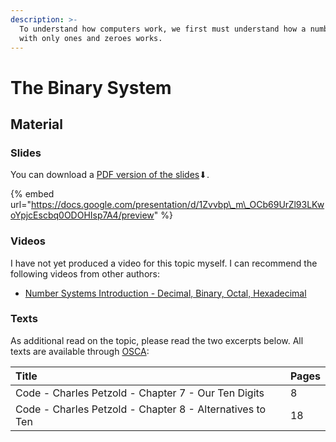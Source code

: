 ```yaml
---
description: >-
  To understand how computers work, we first must understand how a number system
  with only ones and zeroes works.
---
```


# The Binary System

## 

## Material

### Slides

You can download a [PDF version of the slides](https://docs.google.com/presentation/d/1Zvvbp_m_OCb69UrZl93LKwoYpjcEscbq0ODOHIsp7A4/export/pdf)⬇.

{% embed url="https://docs.google.com/presentation/d/1Zvvbp\_m\_OCb69UrZl93LKwoYpjcEscbq0ODOHIsp7A4/preview" %}

### Videos

I have not yet produced a video for this topic myself. I can recommend the following videos from other authors:

* [Number Systems Introduction - Decimal, Binary, Octal, Hexadecimal](https://www.youtube.com/watch?v=L2zsmYaI5ww)

### Texts

As additional read on the topic, please read the two excerpts below. All texts are available through [OSCA](http://osca.hs-osnabrueck.de/):

| Title | Pages |
| :--- | :--- |
| Code - Charles Petzold - Chapter 7 - Our Ten Digits | 8 |
| Code - Charles Petzold - Chapter 8 - Alternatives to Ten | 18 |

